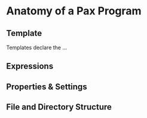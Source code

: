 # Anatomy of a Pax Program




## Template

Templates declare the ...


## Expressions


## Properties & Settings





## File and Directory Structure